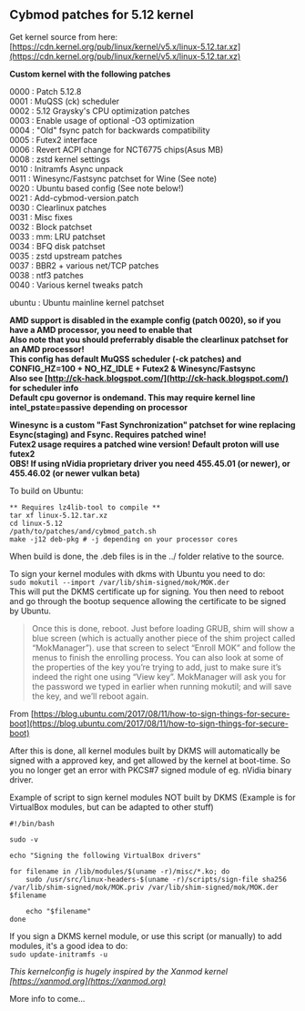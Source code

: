 ## Cybmod patches for 5.12 kernel  

Get kernel source from here: [https://cdn.kernel.org/pub/linux/kernel/v5.x/linux-5.12.tar.xz](https://cdn.kernel.org/pub/linux/kernel/v5.x/linux-5.12.tar.xz)  

**Custom kernel with the following patches**  

0000 : Patch 5.12.8  
0001 : MuQSS (ck) scheduler  
0002 : 5.12 Graysky's CPU optimization patches  
0003 : Enable usage of optional -O3 optimization  
0004 : "Old" fsync patch for backwards compatibility  
0005 : Futex2 interface  
0006 : Revert ACPI change for NCT6775 chips(Asus MB)  
0008 : zstd kernel settings  
0010 : Initramfs Async unpack  
0011 : Winesync/Fastsync patchset for Wine (See note)  
0020 : Ubuntu based config (See note below!)  
0021 : Add-cybmod-version.patch  
0030 : Clearlinux patches  
0031 : Misc fixes  
0032 : Block patchset  
0033 : mm: LRU patchset  
0034 : BFQ disk patchset  
0035 : zstd upstream patches  
0037 : BBR2 + various net/TCP patches  
0038 : ntf3 patches  
0040 : Various kernel tweaks patch  

ubuntu : Ubuntu mainline kernel patchset  

**AMD support is disabled in the example config (patch 0020), so if you have a AMD processor, you need to enable that**  
**Also note that you should preferrably disable the clearlinux patchset for an AMD processor!**  
**This config has default MuQSS scheduler (-ck patches) and CONFIG_HZ=100 + NO_HZ_IDLE + Futex2 & Winesync/Fastsync**  
**Also see [http://ck-hack.blogspot.com/](http://ck-hack.blogspot.com/) for scheduler info**  
**Default cpu governor is ondemand. This may require kernel line intel_pstate=passive depending on processor**

**Winesync is a custom "Fast Synchronization" patchset for wine replacing Esync(staging) and Fsync. Requires patched wine!**  
**Futex2 usage requires a patched wine version! Default proton will use futex2**  
**OBS! If using nVidia proprietary driver you need 455.45.01 (or newer), or 455.46.02 (or newer vulkan beta)**  

To build on Ubuntu:  
```
** Requires lz4lib-tool to compile **
tar xf linux-5.12.tar.xz    
cd linux-5.12  
/path/to/patches/and/cybmod_patch.sh  
make -j12 deb-pkg # -j depending on your processor cores  
```
When build is done, the .deb files is in the ../ folder relative to the source.  

To sign your kernel modules with dkms with Ubuntu you need to do:  
`sudo mokutil --import /var/lib/shim-signed/mok/MOK.der`  
This will put the DKMS certificate up for signing. You then need to reboot and go through the bootup sequence allowing the certificate to be signed by Ubuntu.  

>Once this is done, reboot. Just before loading GRUB, shim will show a blue screen (which is actually another piece of the shim project called “MokManager”). use that screen to select “Enroll MOK” and follow the menus to finish the enrolling process. You can also look at some of the properties of the key you’re trying to add, just to make sure it’s indeed the right one using “View key”. MokManager will ask you for the password we typed in earlier when running mokutil; and will save the key, and we’ll reboot again.  

From [https://blog.ubuntu.com/2017/08/11/how-to-sign-things-for-secure-boot](https://blog.ubuntu.com/2017/08/11/how-to-sign-things-for-secure-boot)  

After this is done, all kernel modules built by DKMS will automatically be signed with a approved key, and get allowed by the kernel at boot-time. So you no longer get an error with PKCS#7 signed module of eg. nVidia binary driver.  

Example of script to sign kernel modules NOT built by DKMS (Example is for VirtualBox modules, but can be adapted to other stuff)  
```
#!/bin/bash

sudo -v

echo "Signing the following VirtualBox drivers"

for filename in /lib/modules/$(uname -r)/misc/*.ko; do
	sudo /usr/src/linux-headers-$(uname -r)/scripts/sign-file sha256 /var/lib/shim-signed/mok/MOK.priv /var/lib/shim-signed/mok/MOK.der $filename

	echo "$filename"
done
```
If you sign a DKMS kernel module, or use this script (or manually) to add modules, it's a good idea to do:  
`sudo update-initramfs -u`  

_This kernelconfig is hugely inspired by the Xanmod kernel [https://xanmod.org](https://xanmod.org)_  

More info to come...  
